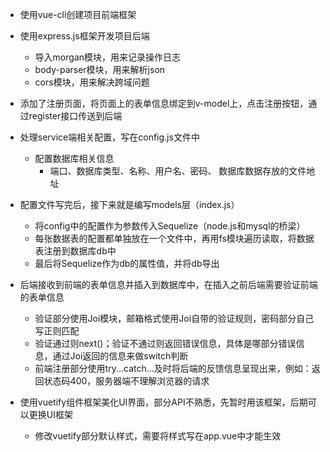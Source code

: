 - 使用vue-cli创建项目前端框架
- 使用express.js框架开发项目后端
  - 导入morgan模块，用来记录操作日志
  - body-parser模块，用来解析json
  - cors模块，用来解决跨域问题

- 添加了注册页面，将页面上的表单信息绑定到v-model上，点击注册按钮，通过register接口传送到后端

- 处理service端相关配置，写在config.js文件中
  - 配置数据库相关信息
    - 端口、数据库类型、名称、用户名、密码、 数据库数据存放的文件地址
- 配置文件写完后，接下来就是编写models层（index.js）
  - 将config中的配置作为参数传入Sequelize（node.js和mysql的桥梁）
  - 每张数据表的配置都单独放在一个文件中，再用fs模块遍历读取，将数据表注册到数据库db中
  - 最后将Sequelize作为db的属性值，并将db导出

- 后端接收到前端的表单信息并插入到数据库中，在插入之前后端需要验证前端的表单信息
  - 验证部分使用Joi模块，邮箱格式使用Joi自带的验证规则，密码部分自己写正则匹配
  - 验证通过则next()；验证不通过则返回错误信息，具体是哪部分错误信息，通过Joi返回的信息来做switch判断
  - 前端注册部分使用try...catch...及时将后端的反馈信息呈现出来，例如：返回状态码400，服务器端不理解浏览器的请求

- 使用vuetify组件框架美化UI界面，部分API不熟悉，先暂时用该框架，后期可以更换UI框架
  - 修改vuetify部分默认样式，需要将样式写在app.vue中才能生效


